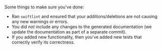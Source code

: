 <!--
Thanks for contributing!
-->

Some things to make sure you've done:
* Ran `swiftlint` and ensured that your additions/deletions are not causing any new warnings or errors.
* You did _not_ include any changes to the generated documentation (we update the documentation as part of a separate commit).
* If you added new functionality, then you've added new tests that correctly verify its correctness.

<!--
Thanks again!
-->
